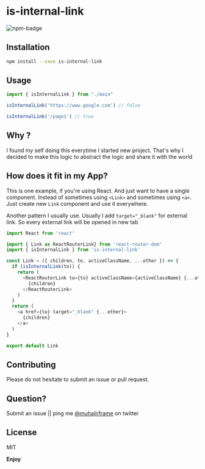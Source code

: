 # is-internal-link
![npm-badge](https://img.shields.io/npm/v/is-internal-link.svg)
## Installation

```bash
npm install --save is-internal-link
```

## Usage

```javascript
import { isInternalLink } from "./main"
```

```javascript
isInternalLink('https://www.google.com') // false
```

```javascript
isInternalLink('/page1') // true
```

## Why ?

I found my self doing this everytime I started new project. 
That's why I decided to make this logic to abstract the logic and share it with the world

## How does it fit in my App?

This is one example, if you're using React. And just want to have a single component.
Instead of sometimes using `<Link>` and sometimes using `<a>`. Just create new `Link` component and use it everywhere.

Another pattern I usually use. Usually I add `target="_blank"` for external link. 
So every external link will be opened in new tab

```javascript
import React from 'react'

import { Link as ReactRouterLink} from 'react-router-dom'
import { isInternalLink } from 'is-internal-link'

const Link = ({ children, to, activeClassName, ...other }) => {
  if (isInternalLink(to)) {
    return (
      <ReactRouterLink to={to} activeClassName={activeClassName} {...other}>
        {children}
      </ReactRouterLink>
    )
  }
  return (
    <a href={to} target="_blank" {...other}>
      {children}
    </a>
  )
}

export default Link
```

## Contributing

Please do not hesitate to submit an issue or pull request.

## Question?

Submit an issue || ping me [@muhajirframe](https://twitter.com/muhajirframe) on twitter


## License

MIT

**Enjoy**

